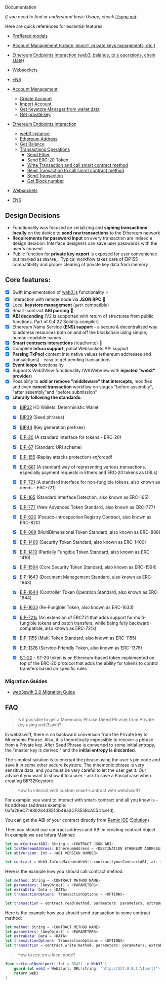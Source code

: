 Documentation

*If you need to find or understand basic Usage, check [Usage.md](https://github.com/matter-labs/web3swift/blob/develop/Documentation/Usage.md).*

Here are quick references for essential features:

- [Preffered models](https://github.com/matter-labs/web3swift/blob/develop/Documentation/Usage.md#preffered-models)
- [Account Management (create, import, private keys managments, etc.)](https://github.com/matter-labs/web3swift/blob/develop/Documentation/Usage.md#account-management)
- [Ethereum Endpoints interaction (web3, balance, tx's operations, chain state)](https://github.com/matter-labs/web3swift/blob/develop/Documentation/Usage.md#ethereum-endpoints-interaction)
- [Websockets](https://github.com/matter-labs/web3swift/blob/develop/Documentation/Usage.md#websockets)
- [ENS](https://github.com/matter-labs/web3swift/blob/develop/Documentation/Usage.md#ens)





- [Account Management](https://github.com/matter-labs/web3swift/blob/develop/Documentation/Usage.md#account-management)

  - [Create Account](https://github.com/matter-labs/web3swift/blob/develop/Documentation/Usage.md#create-account)
  - [Import Account](https://github.com/matter-labs/web3swift/blob/develop/Documentation/Usage.md#import-account)
  - [Get Keystore Manager from wallet data](https://github.com/matter-labs/web3swift/blob/develop/Documentation/Usage.md#get-keystore-manager-from-wallet-data)
  - [Get private key](https://github.com/matter-labs/web3swift/blob/develop/Documentation/Usage.md#get-private-key)

- [Ethereum Endpoints interaction](https://github.com/matter-labs/web3swift/blob/develop/Documentation/Usage.md#ethereum-endpoints-interaction)

  - [web3 instance](https://github.com/matter-labs/web3swift/blob/develop/Documentation/Usage.md#web3-instance)
  - [Ethereum Address](https://github.com/matter-labs/web3swift/blob/develop/Documentation/Usage.md#ethereum-address)
  - [Get Balance](https://github.com/matter-labs/web3swift/blob/develop/Documentation/Usage.md#get-balance)
  - [Transactions Operations](https://github.com/matter-labs/web3swift/blob/develop/Documentation/Usage.md#transactions-operations)
      - [Send Ether](https://github.com/matter-labs/web3swift/blob/develop/Documentation/Usage.md#send-ether)
      - [Send ERC-20 Token](https://github.com/matter-labs/web3swift/blob/develop/Documentation/Usage.md#send-erc-20-token)
      - [Write Transaction and call smart contract method](https://github.com/matter-labs/web3swift/blob/develop/Documentation/Usage.md#write-transaction-and-call-smart-contract-method)
      - [Read Transaction to call smart contract method](https://github.com/matter-labs/web3swift/blob/develop/Documentation/Usage.md#read-transaction-to-call-smart-contract-method)
    - [Send Transaction](https://github.com/matter-labs/web3swift/blob/develop/Documentation/Usage.md#send-transaction)
    - [Get Block number](https://github.com/matter-labs/web3swift/blob/develop/Documentation/Usage.md#get-block-number)

- [Websockets](https://github.com/matter-labs/web3swift/blob/develop/Documentation/Usage.md#websockets)

- [ENS](https://github.com/matter-labs/web3swift/blob/develop/Documentation/Usage.md#ens)

  

## Design Decisions

- Functionality was focused on serializing and **signing transactions locally** on the device to **send raw transactions** to the Ethereum network
- **Requirements for password input** on every transaction are indeed a design decision. Interface designers can save user passwords with the user's consent
- Public function for **private key export** is exposed for user convenience but marked as `UNSAFE_`. Typical workflow takes care of EIP155 compatibility and proper clearing of private key data from memory


## Core features:

- [x] Swift implementation of [web3.js](https://github.com/ethereum/web3.js/) functionality :zap:
- [x] Interaction with remote node via **JSON RPC** :thought_balloon:
- [x] Local **keystore management** (`geth` compatible)
- [x] Smart-contract **ABI parsing** :book:
- [x] **ABI deconding** (V2 is supported with return of structures from public functions. Part of 0.4.22 Solidity compiler)
- [x] Ethereum Name Service **(ENS) support** - a secure & decentralised way to address resources both on and off the blockchain using simple, human-readable names
- [x] **Smart contracts interactions** (read/write) :arrows_counterclockwise:
- [x] Complete **Infura support**, patial Websockets API support
- [x] **Parsing TxPool** content into native values (ethereum addresses and transactions) - easy to get pending transactions
- [x] **Event loops** functionality
- [x] Supports Web3View functionality (WKWebView with **injected "web3" provider**)
- [x] Possibility to **add or remove "middleware" that intercepts**, modifies and even **cancel transaction** workflow on stages "before assembly", "after assembly"and "before submission"
- [x] **Literally following the standards:**
    - [x] [BIP32](https://github.com/bitcoin/bips/blob/develop/bip-0032.mediawiki) HD Wallets: Deterministic Wallet
    
    - [x] [BIP39](https://github.com/bitcoin/bips/blob/develop/bip-0039.mediawiki) (Seed phrases)
    
    - [x] [BIP44](https://github.com/bitcoin/bips/blob/develop/bip-0044.mediawiki) (Key generation prefixes)
    
    - [x] [EIP-20](https://github.com/ethereum/EIPs/blob/develop/EIPS/eip-20.md) (A standard interface for tokens - ERC-20)
    
    - [x] [EIP-67](https://github.com/ethereum/EIPs/issues/67) (Standard URI scheme)
    
    - [x] [EIP-155](https://github.com/ethereum/EIPs/blob/develop/EIPS/eip-155.md) (Replay attacks protection) *enforced!*
    
    - [x] [EIP-681](https://github.com/ethereum/EIPs/blob/develop/EIPS/eip-681.md) (A standard way of representing various transactions, especially payment requests in Ethers and ERC-20 tokens as URLs)
    
    - [x] [EIP-721](https://github.com/ethereum/EIPs/blob/develop/EIPS/eip-721.md) (A standard interface for non-fungible tokens, also known as deeds - ERC-721)
    
    - [x] [EIP-165](https://github.com/ethereum/EIPs/blob/develop/EIPS/eip-165.md) (Standard Interface Detection, also known as ERC-165)
    
    - [x] [EIP-777](https://github.com/ethereum/EIPs/blob/develop/EIPS/eip-777.md) (New Advanced Token Standard, also known as ERC-777)
    
    - [x] [EIP-820](https://github.com/ethereum/EIPs/blob/develop/EIPS/eip-820.md) (Pseudo-introspection Registry Contract, also known as ERC-820)
    
    - [x] [EIP-888](https://github.com/ethereum/EIPs/issues/888) (MultiDimensional Token Standard, also known as ERC-888)
    
    - [x] [EIP-1400](https://github.com/ethereum/EIPs/issues/1411) (Security Token Standard, also known as ERC-1400)
    
    - [x] [EIP-1410](https://github.com/ethereum/EIPs/issues/1410) (Partially Fungible Token Standard, also known as ERC-1410)
    
    - [x] [EIP-1594](https://github.com/ethereum/EIPs/issues/1594) (Core Security Token Standard, also known as ERC-1594)
    
    - [x] [EIP-1643](https://github.com/ethereum/EIPs/issues/1643) (Document Management Standard, also known as ERC-1643)
    
    - [x] [EIP-1644](https://github.com/ethereum/EIPs/issues/1644) (Controller Token Operation Standard, also known as ERC-1644)
    
    - [x] [EIP-1633](https://github.com/ethereum/EIPs/issues/1634) (Re-Fungible Token, also known as ERC-1633)
    
    - [x] [EIP-721x](https://github.com/loomnetwork/erc721x) (An extension of ERC721 that adds support for multi-fungible tokens and batch transfers, while being fully backward-compatible, also known as ERC-721x)
    
    - [x] [EIP-1155](https://github.com/ethereum/EIPs/blob/develop/EIPS/eip-1155.md) (Multi Token Standard, also known as ERC-1155)
    
    - [x] [EIP-1376](https://github.com/ethereum/EIPs/issues/1376) (Service-Friendly Token, also known as ERC-1376)
    
    - [x] [ST-20](https://github.com/PolymathNetwork/polymath-core) - ST-20 token is an Ethereum-based token implemented on top of the ERC-20 protocol that adds the ability for tokens to control transfers based on specific rules
    
      

### Migration Guides

- [web3swift 2.0 Migration Guide](https://github.com/matterinc/web3swift/blob/develop/Documentation/web3swift%202.0%20Migration%20Guide.md)

## 

## FAQ

> Is it possible to get a Mnemonic Phrase (Seed Phrase) from Private key using web3swift?

In web3swift, there is no backward conversion from the Private key to Mnemonic Phrase. Also, it is theoretically impossible to recover a phrase from a Private key. After Seed Phrase is converted to some initial entropy, the "master key is derived," and the **initial entropy is discarded**.

The simplest solution is to encrypt the phrase using the user's pin code and save it in some other secure keystore.
The mnemonic phrase is very sensitive data, and you must be very careful to let the user get it.
Our advice if you want to show it to a user - ask to save a Passphrase when creating BIP32Keystore.

> How to interact with custom smart-contract with web3swift?

For example: you want to interact with smart-contract and all you know is - its address (address example: 0xfa28eC7198028438514b49a3CF353BcA5541ce1d).

You can get the ABI of your contract directly from [Remix IDE](https://remix.ethereum.org/) ([Solution](https://ethereum.stackexchange.com/questions/27536/where-to-find-contract-abi-in-new-version-of-online-remix-solidity-compiler?rq=1))

Then you should use contract address and ABI in creating contract object. In example we use Infura Mainnet:

```swift
let yourContractABI: String = <CONTRACT JSON ABI>
let toEthereumAddress: EthereumAddress = <DESTINATION ETHEREUM ADDRESS>
let abiVersion: Int = <ABI VERSION NUMBER>

let contract = Web3.InfuraMainnetWeb3().contract(yourContractABI, at: toEthereumAddress, abiVersion: abiVersion)
```

Here is the example how you should call contract method:

```swift
let method: String = <CONTRACT METHOD NAME>
let parameters: [AnyObject] = <PARAMETERS>
let extraData: Data = <DATA>
let transactionOptions: TransactionOptions = <OPTIONS>

let transaction = contract.read(method, parameters: parameters, extraData: extraData, transactionOptions: transactionOptions)
```

Here is the example how you should send transaction to some contract method:

```swift
let method: String = <CONTRACT METHOD NAME>
let parameters: [AnyObject] = <PARAMETERS>
let extraData: Data = <DATA>
let transactionOptions: TransactionOptions = <OPTIONS>
let transaction = contract.write(method, parameters: parameters, extraData: extraData, transactionOptions: transactionOptions)
```

> How to test on a local node?

```swift
func setLocalNode(port: Int = 8545) -> Web3? {
    guard let web3 = Web3(url: URL(string: "http://127.0.0.1:\(port)")!) else { return nil }
    return web3
}
```

